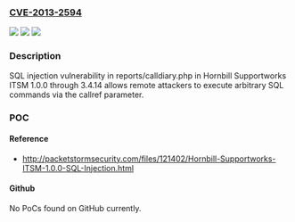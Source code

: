 ### [CVE-2013-2594](https://cve.mitre.org/cgi-bin/cvename.cgi?name=CVE-2013-2594)
![](https://img.shields.io/static/v1?label=Product&message=n%2Fa&color=blue)
![](https://img.shields.io/static/v1?label=Version&message=n%2Fa&color=blue)
![](https://img.shields.io/static/v1?label=Vulnerability&message=n%2Fa&color=brighgreen)

### Description

SQL injection vulnerability in reports/calldiary.php in Hornbill Supportworks ITSM 1.0.0 through 3.4.14 allows remote attackers to execute arbitrary SQL commands via the callref parameter.

### POC

#### Reference
- http://packetstormsecurity.com/files/121402/Hornbill-Supportworks-ITSM-1.0.0-SQL-Injection.html

#### Github
No PoCs found on GitHub currently.

